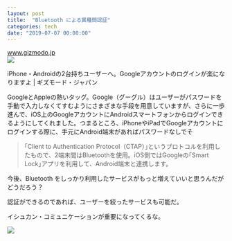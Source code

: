 ```yaml
---
layout: post
title:  "Bluetooth による異種間認証"
categories: tech
date: "2019-07-07 00:00:00"
---
```


<div class="card">
  <a href="https://www.gizmodo.jp/2019/06/sign-into-google-account-on-ios-using-an-android-phone.html"></a>
  <div class="card__header">
    <a href="https://www.gizmodo.jp/2019/06/sign-into-google-account-on-ios-using-an-android-phone.html">www.gizmodo.jp</a>
  </div>
  <div class="card__image">
    <img src="https://assets.media-platform.com/gizmodo/dist/images/2019/06/14/190614_sign_into_google_account_on_ios_using_an_android_phone.gif">
  </div>
  <div class="card__title">
    <p>iPhone・Androidの2台持ちユーザーへ。Googleアカウントのログインが楽になりますよ | ギズモード・ジャパン</p>
  </div>
  <div class="card__description">
    <p> GoogleとAppleの熱いタッグ。Google（グーグル）はユーザーがパスワードを手動で入力しなくてすむようにさまざまな手段を用意していますが、さらに一歩進んで、iOS上のGoogleアカウントにAndroidスマートフォンからログインできるようにしてくれました。つまるところ、iPhoneやiPadでGoogleアカウントにログインする際に、手元にAndroid端末があればパスワードなしでそ</p>
  </div>
</div>

> ｢Client to Authentication Protocol（CTAP）｣というプロトコルを利用したもので、2端末間はBluetoothを使用。iOS側ではGoogleの｢Smart Lock｣アプリを利用して、Android端末と連携します。

今後、Bluetooth をしっかり利用したサービスがもっと増えていいと思うんだがどうだろう？

認証ができるのであれば、ユーザーを絞ったサービスも可能だ。

イシュカン・コミュニケーションが重要になってくるな。

<div class="amazon">
<a href="https://www.amazon.co.jp/TV%E3%82%A2%E3%83%8B%E3%83%A1%E3%80%8E%E5%B0%8F%E6%9E%97%E3%81%95%E3%82%93%E3%81%A1%E3%81%AE%E3%83%A1%E3%82%A4%E3%83%89%E3%83%A9%E3%82%B4%E3%83%B3%E3%80%8FED%E4%B8%BB%E9%A1%8C%E6%AD%8C%E3%80%8C%E3%82%A4%E3%82%B7%E3%83%A5%E3%82%AB%E3%83%B3%E3%83%BB%E3%82%B3%E3%83%9F%E3%83%A5%E3%83%8B%E3%82%B1%E3%83%BC%E3%82%B7%E3%83%A7%E3%83%B3%E3%80%8D-%E9%95%B7%E7%B8%84%E3%81%BE%E3%82%8A%E3%81%82-%E9%AB%98%E7%94%B0%E6%86%82%E5%B8%8C-%E9%AB%98%E6%A9%8B%E6%9C%AA%E5%A5%88%E7%BE%8E-%E3%81%A1%E3%82%87%E3%82%8D%E3%82%B4%E3%83%B3%E3%81%9A/dp/B01MQ5256U/ref=as_li_ss_il?ie=UTF8&linkCode=li3&tag=infirmaria112-22&linkId=38b854989e7bad9d79dba65794b78723&language=ja_JP" target="_blank"><img border="0" src="//ws-fe.amazon-adsystem.com/widgets/q?_encoding=UTF8&ASIN=B01MQ5256U&Format=_SL250_&ID=AsinImage&MarketPlace=JP&ServiceVersion=20070822&WS=1&tag=infirmaria112-22&language=ja_JP" ></a><img src="https://ir-jp.amazon-adsystem.com/e/ir?t=infirmaria112-22&language=ja_JP&l=li3&o=9&a=B01MQ5256U" width="1" height="1" border="0" alt="" style="border:none !important; margin:0px !important;" />
</div>
